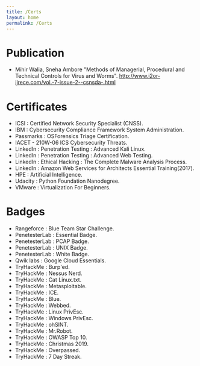 ```yaml
---
title: /Certs
layout: home
permalink: /Certs
---
```


# Publication

- Mihir Walia, Sneha Ambore "Methods of Managerial, Procedural and Technical Controls for Virus and Worms".
  <a href="http://www.i2or-ijrece.com/vol.-7-issue-2--csnsda-.html">http://www.i2or-ijrece.com/vol.-7-issue-2--csnsda-.html</a>

# Certificates 

- ICSI : Certified Network Security Specialist (CNSS).
- IBM  : Cybersecurity Compliance Framework System  Administration.
- Passmarks : OSForensics Triage Certification.
- IACET - 210W-06 ICS Cybersecurity Threats.
- LinkedIn : Penetration Testing : Advanced Kali Linux.
- LinkedIn : Penetration Testing : Advanced Web Testing.
- LinkedIn : Ethical Hacking : The Complete Malware Analysis Process.
- LinkedIn : Amazon Web Services for Architects Essential Training(2017).
- HPE : Artificial Intelligence.
- Udacity : Python Foundation Nanodegree.
- VMware : Virtualization For Beginners.

# Badges

- Rangeforce : Blue Team Star Challenge.
- PenetesterLab : Essential Badge.
- PenetesterLab : PCAP Badge.
- PenetesterLab : UNIX Badge.
- PenetesterLab : White Badge.
- Qwik labs : Google Cloud Essentials.
- TryHackMe : Burp'ed.
- TryHackMe : Nessus Nerd.
- TryHackMe : Cat Linux.txt.
- TryHackMe : Metasploitable.
- TryHackMe : ICE.
- TryHackMe : Blue.
- TryHackMe : Webbed.
- TryHackMe : Linux PrivEsc.
- TryHackMe : Windows PrivEsc.
- TryHackMe : ohSINT.
- TryHackMe : Mr.Robot.
- TryHackMe : OWASP Top 10.
- TryHackMe : Christmas 2019.
- TryHackMe : Overpassed.
- TryHackMe : 7 Day Streak.
